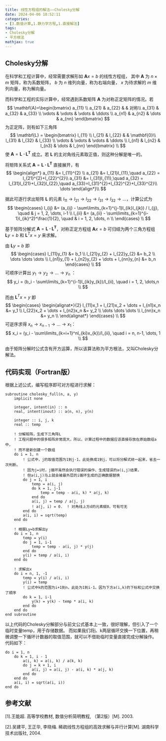 ```yaml
---
title: 线性方程组的解法——Cholesky分解
date: 2024-04-06 18:52:11
categories:
- [3.数值计算,1.静力学方程,1.直接解法]
tags:
- Cholesky分解
- 平方根法
mathjax: true
---
```


## Cholesky分解

在科学和工程计算中，经常需要求解形如 $\mathbf{A} \mathit{x} = \mathit{b}$ 的线性方程组，
其中 $\mathbf{A}$ 为 $n \times m$ 矩阵，称为系数矩阵， $\mathit{b}$ 为 $n$ 维列向量，称为右端向量，
$\mathit{x}$ 为待求解的 $m$ 维列向量，称为解向量。

而科学和工程的实际计算中，经常遇到系数矩阵 $\mathbf{A}$ 为对称正定矩阵的情况。若
$$
\mathbf{A}=\begin{bmatrix}
    a_{11} \\ a_{21} & a_{22}  &  & 对称\\
    a_{31} & a_{32} & a_{33} \\
    \vdots & \vdots & \vdots & \ddots \\
    a_{n1} & a_{n2} & \dots & a_{nn}
\end{bmatrix}
$$
为正定阵，则有如下三角阵
$$
\mathbf{L} = \begin{bmatrix}
    l_{11} \\
    l_{21} & l_{22} & & \mathbf{0}\\
    l_{31} & l_{32} & l_{33} \\
    \vdots & \vdots & \vdots & \ddots \\
    l_{n1} & l_{n2} & l_{n3} & \dots & l_{nn}
\end{bmatrix} \\
$$
使 $\mathbf{A} = \mathbf{L \cdot L^T}$ 成立。若 $\mathbf{L}$ 的主对角线元素取正值，则这种分解是唯一的。

将矩阵关系式 $\mathbf{A} = \mathbf{L \cdot L^T}$ 直接展开，有
$$
\begin{align*}
    a_{11} &= l_{11}^{2} \\ 
    a_{21} &= l_{21}l_{11},\quad a_{22} = l_{21}^{2}+l_{22}^{2}\\ 
    a_{31} &= l_{31}l_{11},\quad a_{32} = l_{31}l_{21}+l_{32}l_{22},\quad a_{33}=l_{31}^{2}+l_{32}^{2}+l_{33}^{2}\\
    \dots
\end{align*}\\
$$

据此可逐行求出矩阵 $\mathbf{L}$ 的元素 $l_{11} \rightarrow l_{21} \rightarrow l_{22} \rightarrow l_{31} \rightarrow l_{32} \rightarrow \dots$，计算公式为
$$
\begin{cases}
    l_{ij} &= (a_{ij} - \sum\limits_{k=1}^{j-1}l_{ik}l_{jk}) / l_{jj}, \quad & j = 1, 2, \dots, i-1 \\
    l_{ii} &= (a_{ii} - \sum\limits_{k=1}^{i-1}l_{ik}^2)^\frac{1}{2}, \quad & i = 1, 2, \dots, n \\ \end{cases} \\
$$

基于矩阵分解式 $\mathbf{A} = \mathbf{L \cdot L^T}$，对称正定方程组 $\mathbf{A} \mathit{x} = \mathit{b}$ 可归结为两个三角方程组
$\mathbf{L} \mathit{y} = \mathit{b}$ 和 $\mathbf{L}^T \mathit{x} = \mathit{y}$ 来求解。

由 $\mathbf{L} \mathit{y} = \mathit{b}$ 即
$$
\begin{cases} l_{11}y_{1} &= b_1 \\ l_{21}y_{2} + l_{22}y_{2} &= b_2 \\ \dots \dots \dots \\ l_{n1}y_{1} + l_{n2}y_{2} + \dots + l_{nn}y_{n} &= b_n \end{cases} \\
$$
可顺序计算出 $y_1 \rightarrow y_2 \rightarrow \dots \rightarrow y_n$ ：
$$
y_i = (b_i - \sum\limits_{k=1}^{i-1}l_{ik}y_{k})/l_{ii}, \quad i = 1, 2, \dots,n \\
$$

而由 $\mathbf{L}^T \mathit{x} = \mathit{y}$ 即
$$
\begin{cases}
    \begin{alignat*}{2}
    l_{11}x_1 + l_{21}x_2 + \dots + l_{n1}x_n &= y_1 \\
    l_{22}x_2 + \dots + l_{n2}x_n &= y_2 \\
    \dots \dots \dots \\
    l_{nn}x_n &= y_n \\
    \end{alignat*}
\end{cases} \\
$$
可逆序求得 $x_n \rightarrow x_{n-1} \rightarrow \dots \rightarrow x_1$：
$$
x_i = (y_i - \sum\limits_{k=i+1}^nl_{ki}x_{k})/l_{ii}, \quad i = n, n-1, \dots, 1 \\
$$

由于矩阵分解时公式含有开方运算，所以该算法称为平方根法，又叫Cholesky分解法。

## 代码实现（Fortran版）

根据上述公式，编写程序即可对方程进行求解：

``` Fortran
subroutine cholesky_full(n, a, y)
    implicit none
    
    integer, intent(in) :: n
    real, intent(inout) :: a(n, n), y(n)
    
    integer :: i, j, k
    real :: temp
    
    ! 分解矩阵，生成下三角阵L
    ! 工程问题中的很多矩阵非常庞大，所以，计算过程中的数据应该直接存放在原始数组a中，
    ! 而不是新创建一个数组
    do i = 1, n
        ! 公式中，j的取值范围为1到j-1，此处换成1到j，可以将分解式统一起来，省去一次判断。
        ! 因为j=i时，j循环虽然会执行错误的操作、生成错误的a(i,j)结果，
        ! 但a(i,j)马上就会被最外层的i循环生成的正确数据替换
        do j = 1, i
            temp = a(i, j)
            do k = 1, j-1
                temp = temp - a(i, k) * a(j, k)
            end do
            a(i, j) = temp / a(j, j)
            ! a(j, i) = 0.  ! 对角线上方d的元素赋0，可有可无
        end do
        a(i, i) = sqrt(temp)
    end do
    
    ! 根据Ly=b求解出y
    do i = 1, n
        temp = y(i)
        do j = 1, i-1
            temp = temp - a(i, j) * y(j)
        end do
        y(i) = temp / a(i, i)
    end do
    
    ! 求解出x
    do i = n, 1, -1
        temp = y(i) / a(i, i)
        y(i) = temp
        ! 公式中k的范围为i+1到n，此处为1到i-1，因为下方a(i,k)的下标和公式中交换了顺序
        do k = 1, i-1
            y(k) = y(k) - temp * a(i, k)
        end do
    end do
end subroutine
```

以上代码的Cholesky分解部分与前文公式基本上一致，很好理解，但引入了一个临时变量temp，用于存储数据。
而如果我们将j、k两层循环交换一下位置，再稍微调整一下循环计数器的取值范围，就可以不借助临时变量直接完成分解操作。
代码如下：
``` Fortran
do i = 1, n
    do k = 1, i - 1
        a(i, k) = a(i, k) / a(k, k)
        do j = k + 1, i
            a(i, j) = a(i, j) - a(i, k) * a(j, k)
        end do
    end do
    a(i, i) = sqrt(a(i, i))
end do
```

## 参考文献
[1].王能超. 高等学校教材, 数值分析简明教程, （第2版）[M]. 2003.

[2].吴建平, 王正华, 李晓梅. 稀疏线性方程组的高效求解与并行计算[M]. 湖南科学技术出版社, 2004.